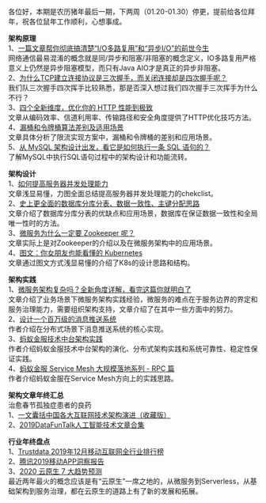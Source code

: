 各位好，本期是农历猪年最后一期，下两周（01.20-01.30）停更，提前给各位拜年，祝各位鼠年工作顺利，心想事成。

**架构原理**  
1、[一篇文章帮你彻底搞清楚“I/O多路复用”和“异步I/O”的前世今生](https://mp.weixin.qq.com/s/f5mvZ74k2Lt-oOGOrvoNuw)  
网络通信最易混淆的概念就是同/异步和阻塞/非阻塞的概念定义，IO多路复用严格意义上仍然是异步阻塞模型，而只有Java AIO才是真正的异步非阻塞。  
2、[为什么TCP建立连接协议是三次握手，而关闭连接却是四次握手呢？](https://mp.weixin.qq.com/s/3CxyKPyWrmPa9msPoS-FFQ)  
我们队三次握手四次挥手比较熟悉，那是否深入想过我们四次握手三次挥手为什么不行？  
3、[四个全新维度，优化你的 HTTP 性能到极致](https://mp.weixin.qq.com/s/PkGBkh8kutEYaWhkjIZhKw)  
文章从编码效率、信道利用率、传输路径和安全角度提供了HTTP优化技巧方法。  
4、[漏桶和令牌桶算法差别及适用场景](https://mp.weixin.qq.com/s/JfMcez8AhbU1vMykdN6_QA)  
文章具体分析了限流实现方案中，漏桶和令牌桶的差别和应用场景。  
5、[从 MySQL 架构设计出发，看它是如何执行一条 SQL 语句的？](https://mp.weixin.qq.com/s/l-YszCG2Ij-TBFk7JkXGuQ)  
了解MySQL中执行SQL语句过程中的架构设计和功能流转。  

**架构设计**  
1、[如何提高服务器并发处理能力](https://mp.weixin.qq.com/s/5etj19yqLdwhm-OwrkozJA)  
文章浅显易懂，力图全面总结提高服务器并发处理能力的chekclist。  
2、[史上更全面的数据库分库分表、数据一致性、主键分配思路](https://mp.weixin.qq.com/s/oTMwoJCyIjAf2jQQfioFUg)  
文章介绍了数据库分库分表的优缺点和应用场景，数据库在保证数据一致性和全局唯一性时的方法。  
3、[微服务为什么一定要 Zookeeper 呢？](https://mp.weixin.qq.com/s/TEGAOrc_to5NP6SNc1F_gQ)  
文章实际上是对Zookeeper的介绍以及在微服务架构中的应用场景。  
4、[图文：你女朋友也能看懂的 Kubernetes](https://mp.weixin.qq.com/s/3ViVrrYrscMyJxcA8LbuCA)  
文章通过图文方式浅显易懂的介绍了K8s的设计思路和结构。  

**架构实践**  
1、[微服务架构复杂吗？全新角度详解，看完这篇你就明白了](https://mp.weixin.qq.com/s/lDbGqbCgwbkOzyhzG97vgQ)  
文章介绍了业务场景下微服务架构实践经验，微服务的难点在于服务边界的界定和服务治理能力，需要组织架构支持，文章介绍了在其中一些方面中的努力。  
2、[设计一个百万级的消息推送系统](https://mp.weixin.qq.com/s/Xr5Me6H_TGhGFTYMeUZh9A)  
作者介绍在分布式场景下消息推送系统的核心实现。  
3、[蚂蚁金服技术中台架构实践](https://mp.weixin.qq.com/s/wL68P6PkWbREgX6u1ppCqw)  
作者介绍蚂蚁金服技术中台架构的演化、分布式架构实践和系统可靠性、稳定性保证实践。  
4、[蚂蚁金服 Service Mesh 大规模落地系列 - RPC 篇](https://mp.weixin.qq.com/s/twCiIdKvNxpPUhTBWwicwQ)  
作者介绍蚂蚁金服在Service Mesh方向上的实践思路。  

**架构文章年终汇总**  
治愈春节孤独症患者的良药  
1、[一文囊括中国各大互联网技术架构演进（收藏版）](https://mp.weixin.qq.com/s/qFZ1Dy-0JmrffEJFoBSgkw)  
2、[2019DataFunTalk人工智能技术文章合集](https://mp.weixin.qq.com/s/QDNe3JAvG63-3pmiwx6nag)

**行业年终盘点**  
1、[Trustdata 2019年12月移动互联网全行业排行榜](https://mp.weixin.qq.com/s/9T065nz3u-0Yg0zqr0tXtQ)  
2、[腾讯2019移动APP洞察报告](https://mp.weixin.qq.com/s/E_9MY2l_52xhuapWa04-IQ)  
3、[2020 云原生 7 大趋势预测](https://mp.weixin.qq.com/s/XX22co73Rufq-BoSjb2slQ)  
最近两年最火的概念应该是有“云原生”一席之地的，从微服务到Serverless，从基础架构到服务治理，都在云原生的道路上有了新的发展和拓展。
